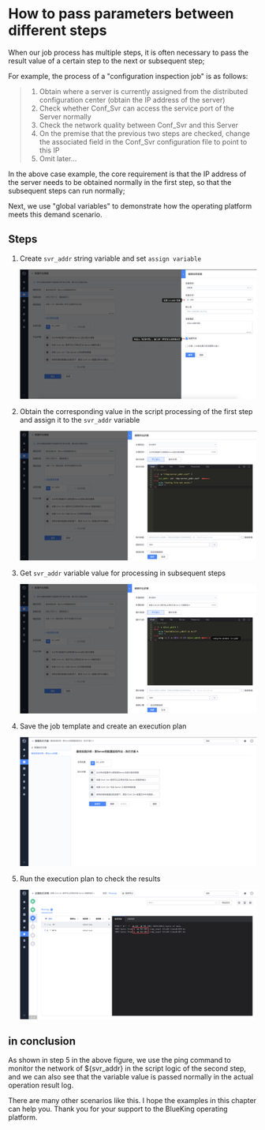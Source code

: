 # How to pass parameters between different steps

When our job process has multiple steps, it is often necessary to pass the result value of a certain step to the next or subsequent step;

For example, the process of a "configuration inspection job" is as follows:

> 1. Obtain where a server is currently assigned from the distributed configuration center (obtain the IP address of the server)
> 2. Check whether Conf_Svr can access the service port of the Server normally
> 3. Check the network quality between Conf_Svr and this Server
> 4. On the premise that the previous two steps are checked, change the associated field in the Conf_Svr configuration file to point to this IP
> 5. Omit later...

In the above case example, the core requirement is that the IP address of the server needs to be obtained normally in the first step, so that the subsequent steps can run normally;

Next, we use "global variables" to demonstrate how the operating platform meets this demand scenario.

## Steps

1. Create `svr_addr` string variable and set `assign variable`

    ![image-20200504022002494](media/image-20200504022002494.png)

2. Obtain the corresponding value in the script processing of the first step and assign it to the `svr_addr` variable

    ![image-20200504022148538](media/image-20200504022148538.png)

3. Get `svr_addr` variable value for processing in subsequent steps

    ![image-20200504022307497](media/image-20200504022307497.png)

4. Save the job template and create an execution plan

    ![image-20200504022521545](media/image-20200504022521545.png)

5. Run the execution plan to check the results

    ![image-20200504022826017](media/image-20200504022826017.png)

## in conclusion

As shown in step 5 in the above figure, we use the ping command to monitor the network of ${svr_addr} in the script logic of the second step, and we can also see that the variable value is passed normally in the actual operation result log.

There are many other scenarios like this. I hope the examples in this chapter can help you. Thank you for your support to the BlueKing operating platform.